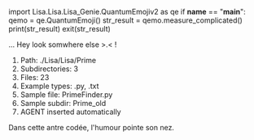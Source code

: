 
import Lisa.Lisa.Lisa_Genie.QuantumEmojiv2 as qe
if __name__ == "__main__":
  qemo = qe.QuantumEmoji()
  str_result = qemo.measure_complicated()
  print(str_result)
  exit(str_result)

... Hey look somwhere else >.< !

1. Path: ./Lisa/Lisa/Prime
2. Subdirectories: 3
3. Files: 23
4. Example types: .py, .txt
5. Sample file: PrimeFinder.py
6. Sample subdir: Prime_old
7. AGENT inserted automatically

Dans cette antre codée, l'humour pointe son nez.
